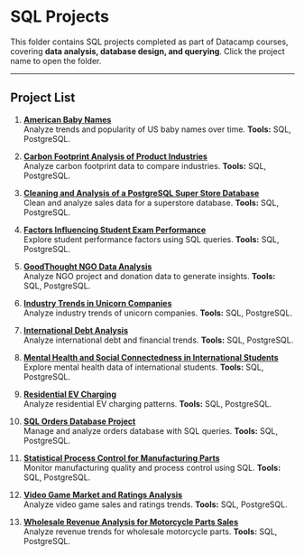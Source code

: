 
# SQL Projects

This folder contains SQL projects completed as part of Datacamp courses, covering **data analysis, database design, and querying**. Click the project name to open the folder.

---

## Project List

1. [**American Baby Names**](https://github.com/Istiak-Alam/Datacamp-Projects/tree/main/SQL%20Project/American%20Baby%20Names)  
   Analyze trends and popularity of US baby names over time. **Tools:** SQL, PostgreSQL.  

2. [**Carbon Footprint Analysis of Product Industries**](https://github.com/Istiak-Alam/Datacamp-Projects/tree/main/SQL%20Project/Carbon%20Footprint%20Analysis%20of%20Product%20Industries)  
   Analyze carbon footprint data to compare industries. **Tools:** SQL, PostgreSQL.  

3. [**Cleaning and Analysis of a PostgreSQL Super Store Database**](https://github.com/Istiak-Alam/Datacamp-Projects/tree/main/SQL%20Project/Cleaning%20and%20Analysis%20of%20a%20PostgreSQL%20Super%20Store%20Database)  
   Clean and analyze sales data for a superstore database. **Tools:** SQL, PostgreSQL.  

4. [**Factors Influencing Student Exam Performance**](https://github.com/Istiak-Alam/Datacamp-Projects/tree/main/SQL%20Project/Factors%20Influencing%20Student%20Exam%20Performance)  
   Explore student performance factors using SQL queries. **Tools:** SQL, PostgreSQL.  

5. [**GoodThought NGO Data Analysis**](https://github.com/Istiak-Alam/Datacamp-Projects/tree/main/SQL%20Project/GoodThought%20NGO%20Data%20Analysis)  
   Analyze NGO project and donation data to generate insights. **Tools:** SQL, PostgreSQL.  

6. [**Industry Trends in Unicorn Companies**](https://github.com/Istiak-Alam/Datacamp-Projects/tree/main/SQL%20Project/Industry%20Trends%20in%20Unicorn%20Companies)  
   Analyze industry trends of unicorn companies. **Tools:** SQL, PostgreSQL.  

7. [**International Debt Analysis**](https://github.com/Istiak-Alam/Datacamp-Projects/tree/main/SQL%20Project/International%20Debt%20Analysis)  
   Analyze international debt and financial trends. **Tools:** SQL, PostgreSQL.  

8. [**Mental Health and Social Connectedness in International Students**](https://github.com/Istiak-Alam/Datacamp-Projects/tree/main/SQL%20Project/Mental%20Health%20and%20Social%20Connectedness%20in%20International%20Students)  
   Explore mental health data of international students. **Tools:** SQL, PostgreSQL.  

9. [**Residential EV Charging**](https://github.com/Istiak-Alam/Datacamp-Projects/tree/main/SQL%20Project/Residential%20EV%20Charging)  
   Analyze residential EV charging patterns. **Tools:** SQL, PostgreSQL.  

10. [**SQL Orders Database Project**](https://github.com/Istiak-Alam/Datacamp-Projects/tree/main/SQL%20Project/SQL%20Orders%20Database%20Project)  
    Manage and analyze orders database with SQL queries. **Tools:** SQL, PostgreSQL.  

11. [**Statistical Process Control for Manufacturing Parts**](https://github.com/Istiak-Alam/Datacamp-Projects/tree/main/SQL%20Project/Statistical%20Process%20Control%20for%20Manufacturing%20Parts)  
    Monitor manufacturing quality and process control using SQL. **Tools:** SQL, PostgreSQL.  

12. [**Video Game Market and Ratings Analysis**](https://github.com/Istiak-Alam/Datacamp-Projects/tree/main/SQL%20Project/Video%20Game%20Market%20and%20Ratings%20Analysis)  
    Analyze video game sales and ratings trends. **Tools:** SQL, PostgreSQL.  

13. [**Wholesale Revenue Analysis for Motorcycle Parts Sales**](https://github.com/Istiak-Alam/Datacamp-Projects/tree/main/SQL%20Project/Wholesale%20Revenue%20Analysis%20for%20Motorcycle%20Parts%20Sales)  
    Analyze revenue trends for wholesale motorcycle parts. **Tools:** SQL, PostgreSQL.  
